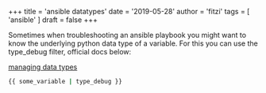 +++
title = 'ansible datatypes'
date = '2019-05-28'
author = 'fitzi'
tags = [ 'ansible' ]
draft = false
+++

Sometimes when troubleshooting an ansible playbook you might want to know the underlying python data type of a variable. For this you can use the type_debug filter, official docs below:

[managing data types](https://docs.ansible.com/ansible/latest/user_guide/playbooks_filters.html#managing-data-types)

```bash {hl_lines=0}
{{ some_variable | type_debug }}
```